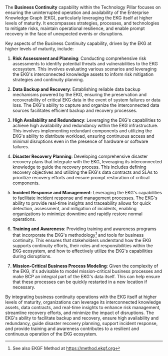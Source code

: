 The **Business Continuity** capability within the Technology Pillar focuses on ensuring
the uninterrupted operation and availability of the Enterprise Knowledge Graph (EKG),
particularly leveraging the EKG itself at higher levels of maturity.
It encompasses strategies, processes, and technologies to mitigate risks,
maintain operational resilience, and enable prompt recovery in the face of
unexpected events or disruptions.

Key aspects of the Business Continuity capability, driven by the EKG at higher levels of
maturity, include:

1. **Risk Assessment and Planning**: Conducting comprehensive risk assessments to
   identify potential threats and vulnerabilities to the EKG ecosystem.
   This involves evaluating various scenarios and leveraging the EKG's interconnected
   knowledge assets to inform risk mitigation strategies and continuity planning.

2. **Data Backup and Recovery**: Establishing reliable data backup mechanisms powered
   by the EKG, ensuring the preservation and recoverability of critical EKG data in
   the event of system failures or data loss.
   The EKG's ability to capture and organize the interconnected data sources facilitates
   efficient backup and recovery processes.

3. **High Availability and Redundancy**: Leveraging the EKG's capabilities to achieve
   high availability and redundancy within the EKG infrastructure.
   This involves implementing redundant components and utilizing the EKG's ability to
   distribute workload, ensuring continuous access and minimal disruptions even in the
   presence of hardware or software failures.

4. **Disaster Recovery Planning**: Developing comprehensive disaster recovery plans
   that integrate with the EKG, leveraging its interconnected knowledge to guide the
   recovery process.
   This includes defining recovery objectives and utilizing the EKG's data contracts
   and SLAs to prioritize recovery efforts and ensure prompt restoration of critical
   components.

5. **Incident Response and Management**: Leveraging the EKG's capabilities to facilitate
   incident response and management processes.
   The EKG's ability to provide real-time insights and traceability allows for quick
   detection, assessment, and mitigation of incidents, enabling organizations to minimize
   downtime and rapidly restore normal operations.

6. **Training and Awareness**: Providing training and awareness programs that incorporate
   the EKG's methodology[^method] and tools for business continuity.
   This ensures that stakeholders understand how the EKG supports continuity efforts,
   their roles and responsibilities within the EKG ecosystem, and how to effectively
   utilize the EKG's capabilities during disruptions.

7. **Mission-Critical Business Process Modeling**: Given the complexity of the EKG, 
   it's advisable to model mission-critical business processes and make BCP an 
   integral part of the EKG's data itself. 
   This can help ensure that these processes can be quickly restarted in a new 
   location if necessary.

By integrating business continuity operations with the EKG itself at higher levels of
maturity, organizations can leverage its interconnected knowledge assets, data contracts,
and real-time insights to enhance risk management, streamline recovery efforts,
and minimize the impact of disruptions.
The EKG's ability to facilitate backup and recovery, ensure high availability and redundancy,
guide disaster recovery planning, support incident response, and provide training and
awareness contributes to a resilient and continuous operation of the EKG ecosystem.

[^method]: See also EKGF Method at https://method.ekgf.org
